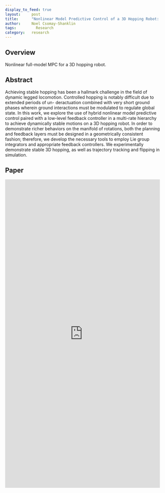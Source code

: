 ```yaml
---
display_to_feed: true
layout:     post
title:      "Nonlinear Model Predictive Control of a 3D Hopping Robot: Leveraging Lie Group Integrators for Dynamically Stable Behaviors"
author:     Noel Csomay-Shanklin
tags: 		  Research
category:   research
---
```


## Overview
Nonlinear full-model MPC for a 3D hopping robot.

## Abstract
Achieving stable hopping has been a hallmark
challenge in the field of dynamic legged locomotion. Controlled
hopping is notably difficult due to extended periods of un-
deractuation combined with very short ground phases wherein
ground interactions must be modulated to regulate global state.
In this work, we explore the use of hybrid nonlinear model
predictive control paired with a low-level feedback controller
in a multi-rate hierarchy to achieve dynamically stable motions
on a 3D hopping robot. In order to demonstrate richer
behaviors on the manifold of rotations, both the planning and
feedback layers must be designed in a geometrically consistent
fashion; therefore, we develop the necessary tools to employ
Lie group integrators and appropriate feedback controllers.
We experimentally demonstrate stable 3D hopping, as well as
trajectory tracking and flipping in simulation.

## Paper
<iframe style="width:100%" height="1000px" src="https://noelc-s.github.io/website/papers/HopperMPC.pdf" frameborder="0" allowfullscreen></iframe>
